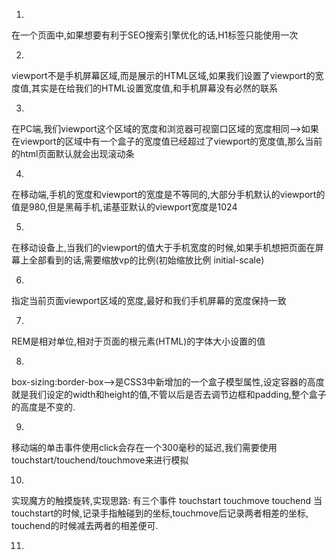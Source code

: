 1.
在一个页面中,如果想要有利于SEO搜索引擎优化的话,H1标签只能使用一次

2.
viewport不是手机屏幕区域,而是展示的HTML区域,如果我们设置了viewport的宽度值,其实是在给我们的HTML设置宽度值,和手机屏幕没有必然的联系

3.
在PC端,我们viewport这个区域的宽度和浏览器可视窗口区域的宽度相同-->如果在viewport的区域中有一个盒子的宽度值已经超过了viewport的宽度值,那么当前的html页面默认就会出现滚动条

4.
在移动端,手机的宽度和viewport的宽度是不等同的,大部分手机默认的viewport的值是980,但是黑莓手机,诺基亚默认的viewport宽度是1024

5.
在移动设备上,当我们的viewport的值大于手机宽度的时候,如果手机想把页面在屏幕上全部看到的话,需要缩放vp的比例(初始缩放比例 initial-scale)
 
6.
指定当前页面viewport区域的宽度,最好和我们手机屏幕的宽度保持一致

7.
REM是相对单位,相对于页面的根元素(HTML)的字体大小设置的值

8.
box-sizing:border-box-->是CSS3中新增加的一个盒子模型属性,设定容器的高度就是我们设定的width和height的值,不管以后是否去调节边框和padding,整个盒子的高度是不变的.

9.
移动端的单击事件使用click会存在一个300毫秒的延迟,我们需要使用touchstart/touchend/touchmove来进行模拟

10.
实现魔方的触摸旋转,实现思路:
有三个事件 touchstart touchmove touchend
当touchstart的时候,记录手指触碰到的坐标,touchmove后记录两者相差的坐标,
touchend的时候减去两者的相差便可.

11.
